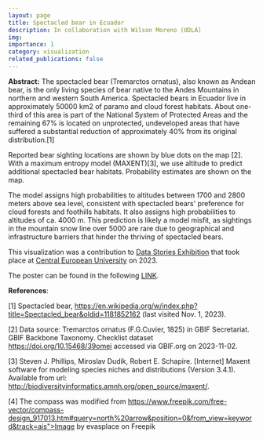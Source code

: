 ```yaml
---
layout: page
title: Spectacled bear in Ecuador
description: In collaboration with Wilson Moreno (UDLA)
img: 
importance: 1
category: visualization
related_publications: false
---
```


**Abstract:** The spectacled bear (Tremarctos ornatus), also known as Andean bear, is the only living species of bear native to the Andes Mountains in northern and western South America. Spectacled bears in Ecuador live in approximately 50000 km2 of paramo and cloud forest habitats. About one-third of this area is part of the National System of Protected Areas and the remaining 67% is located on unprotected, undeveloped areas that have suffered a substantial reduction of approximately 40% from its original distribution.[1]

Reported bear sighting locations are shown by blue dots on the map [2]. With a maximum entropy model (MAXENT)[3], we use altitude  to predict additional spectacled bear habitats. Probability estimates are shown on the map.

The model assigns high probabilities to altitudes between 1700 and 2800 meters above sea level, consistent with spectacled bears' preference for cloud forests and foothills habitats. It also assigns high probabilities to altitudes of ca. 4000 m. This prediction is likely a model misfit, as sightings in the mountain snow line over 5000 are rare due to geographical and infrastructure barriers that hinder the thriving of spectacled bears.

This visualization was a contribution to [Data Stories Exhibition](https://datastoriesceu.org/) that took place at [Central European University](https://www.ceu.edu/) on 2023.

The poster can be found in the following <a href="/assets/pdf/Moreno_Vaca_Data_Stories_2023.pdf">LINK</a>. <br>

 
**References**:

[1] Spectacled bear, https://en.wikipedia.org/w/index.php?title=Spectacled_bear&oldid=1181852162 (last visited Nov. 1, 2023).
   
[2] Data source: Tremarctos ornatus (F.G.Cuvier, 1825) in GBIF Secretariat. GBIF Backbone Taxonomy. Checklist dataset https://doi.org/10.15468/39omei accessed via GBIF.org on 2023-11-02.
   
[3] Steven J. Phillips, Miroslav Dudík, Robert E. Schapire. [Internet] Maxent software for modeling species niches and distributions (Version 3.4.1). Available from url: http://biodiversityinformatics.amnh.org/open_source/maxent/.
   
[4] The compass was modified from https://www.freepik.com/free-vector/compass-design_917013.htm#query=north%20arrow&position=0&from_view=keyword&track=ais">Image by evasplace on Freepik
   
   
